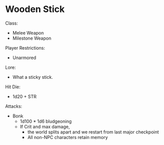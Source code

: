 # Wooden Stick

Class:
* Melee Weapon 
* Milestone Weapon

Player Restrictions:
* Unarmored

Lore:
* What a sticky stick.

Hit Die:
* 1d20 + STR

Attacks:
* Bonk
  * 1d100 * 1d6 bludgeoning
  * If Crit and max damage,
    * the world splits apart and we restart from last major checkpoint
    * All non-NPC characters retain memory